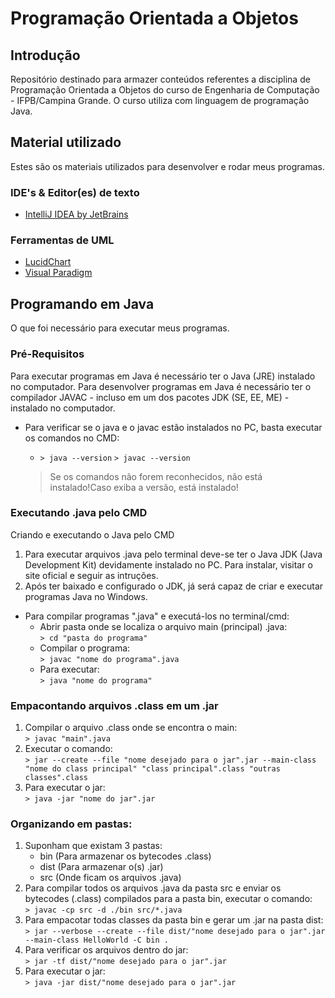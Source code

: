 # Programação Orientada a Objetos

## Introdução

Repositório destinado para armazer conteúdos referentes a disciplina de Programação Orientada a Objetos do curso de Engenharia de Computação - IFPB/Campina Grande.
O curso utiliza com linguagem de programação Java.

## Material utilizado

Estes são os materiais utilizados para desenvolver e rodar meus programas.

### IDE's & Editor(es) de texto

- [IntelliJ IDEA by JetBrains](https://www.jetbrains.com/idea/)

### Ferramentas de UML

- [LucidChart](https://www.lucidchart.com/pages/)
- [Visual Paradigm](https://online.visual-paradigm.com/pt/)

## Programando em Java

O que foi necessário para executar meus programas.

### Pré-Requisitos

Para executar programas em Java é necessário ter o Java (JRE) instalado no computador. Para desenvolver programas em Java é necessário ter o compilador JAVAC - incluso em um dos pacotes JDK (SE, EE, ME) - instalado no computador.

- Para verificar se o java e o javac estão instalados no PC, basta executar os comandos no CMD:
    - `> java --version` `> javac --version`

    > Se os comandos não forem reconhecidos, não está instalado!Caso exiba a versão, está instalado!

### Executando .java pelo CMD

Criando e executando o Java pelo CMD

1. Para executar arquivos .java pelo terminal deve-se ter o Java JDK (Java Development Kit) devidamente instalado no PC.
Para instalar, visitar o site oficial e seguir as intruções.
2. Após ter baixado e configurado o JDK, já será capaz de criar e executar programas Java no Windows.
- Para compilar programas ".java" e executá-los no terminal/cmd:
    - Abrir pasta onde se localiza o arquivo main (principal) .java: <br>
    `> cd "pasta do programa"`
    - Compilar o programa: <br>
    `> javac "nome do programa".java`
    - Para executar: <br>
    `> java "nome do programa"`

### Empacontando arquivos .class em um .jar

1. Compilar o arquivo .class onde se encontra o main:<br>
`> javac "main".java`
2. Executar o comando:<br>
`> jar --create --file "nome desejado para o jar".jar --main-class "nome do class principal" "class principal".class "outras classes".class`
3. Para executar o jar:<br>
`> java -jar "nome do jar".jar`

### Organizando em pastas:

1. Suponham que existam 3 pastas:
    - bin (Para armazenar os bytecodes .class)
    - dist (Para armazenar o(s) .jar)
    - src (Onde ficam os arquivos .java)
2. Para compilar todos os arquivos .java da pasta src e enviar os bytecodes (.class) compilados para a pasta bin, executar o comando: <br>
    `> javac -cp src -d ./bin src/*.java`
3. Para empacotar todas classes da pasta bin e gerar um .jar na pasta dist: <br>
    `> jar --verbose --create --file dist/"nome desejado para o jar".jar --main-class HelloWorld -C bin .`
4. Para verificar os arquivos dentro do jar: <br>
    `> jar -tf dist/"nome desejado para o jar".jar`
5. Para executar o jar: <br>
    `> java -jar dist/"nome desejado para o jar".jar`

